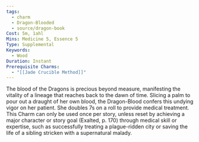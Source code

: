 ```yaml
---
tags:
  - charm
  - Dragon-Blooded
  - source/dragon-book
Cost: 5m, 1ahl
Mins: Medicine 5, Essence 5
Type: Supplemental
Keywords:
  - Wood
Duration: Instant
Prerequisite Charms:
  - "[[Jade Crucible Method]]"
---
```

The blood of the Dragons is precious beyond measure, manifesting the vitality of a lineage that reaches back to the dawn of time. Slicing a palm to pour out a draught of her own blood, the Dragon-Blood confers this undying vigor on her patient. She doubles 7s on a roll to provide medical treatment. This Charm can only be used once per story, unless reset by achieving a major character or story goal (Exalted, p. 170) through medical skill or expertise, such as successfully treating a plague-ridden city or saving the life of a sibling stricken with a supernatural malady. 